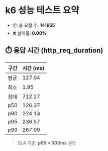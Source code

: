 # k6 성능 테스트 요약

- 📦 총 요청 수: **141655**
- ❌ 실패율: **0.00%**

## ⏱️ 응답 시간 (http_req_duration)

| 구간 | 시간 (ms) |
|------|-----------|
| 평균 | 127.04 |
| 최소 | 1.95 |
| 최대 | 712.27 |
| p50  | 126.37 |
| p90  | 224.13 |
| p95  | 236.57 |
| p99  | 267.09 |

> SLA 기준: **p99 < 300ms** 권장